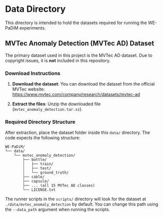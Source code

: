 # Data Directory

This directory is intended to hold the datasets required for running the WE-PaDiM experiments.

## MVTec Anomaly Detection (MVTec AD) Dataset

The primary dataset used in this project is the MVTec AD dataset. Due to copyright issues, it is **not** included in this repository.

### Download Instructions

1. **Download the dataset**: You can download the dataset from the official MVTec website:
   https://www.mvtec.com/company/research/datasets/mvtec-ad

2. **Extract the files**: Unzip the downloaded file (`mvtec_anomaly_detection.tar.xz`).

### Required Directory Structure

After extraction, place the dataset folder inside this `data/` directory. The code expects the following structure:

```
WE-PaDiM/
└── data/
    └── mvtec_anomaly_detection/
        ├── bottle/
        │   ├── train/
        │   ├── test/
        │   └── ground_truth/
        ├── cable/
        ├── capsule/
        ├── ... (all 15 MVTec AD classes)
        └── LICENSE.txt
```

The runner scripts in the `scripts/` directory will look for the dataset at `./data/mvtec_anomaly_detection` by default. You can change this path using the `--data_path` argument when running the scripts.
